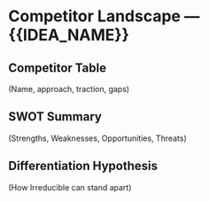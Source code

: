 # Competitor Landscape — {{IDEA_NAME}}

## Competitor Table
(Name, approach, traction, gaps)

## SWOT Summary
(Strengths, Weaknesses, Opportunities, Threats)

## Differentiation Hypothesis
(How Irreducible can stand apart)


